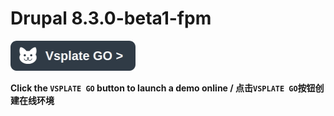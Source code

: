 # Drupal 8.3.0-beta1-fpm

<a href="https://www.vsplate.com/?docker-compose=https://github.com/vsplate/dcenvs/drupal/8.3.0-beta1-fpm"><img alt="VSPLATE GO" src="https://raw.githubusercontent.com/vsplate/images/master/vsgo_btn.png" width="200px"></a>

**Click the `VSPLATE GO` button to launch a demo online / 点击`VSPLATE GO`按钮创建在线环境**